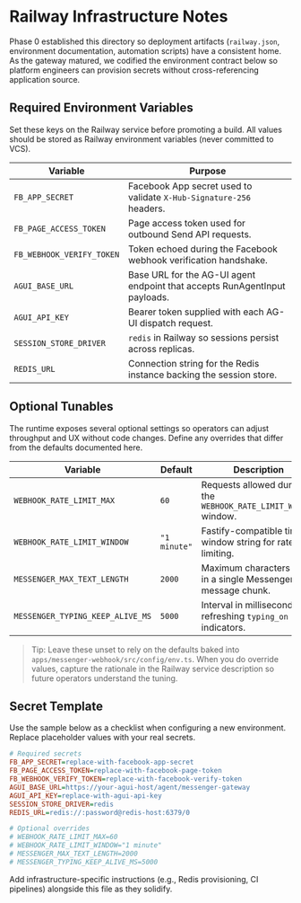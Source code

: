 # Railway Infrastructure Notes

Phase 0 established this directory so deployment artifacts (`railway.json`, environment documentation, automation scripts) have a consistent home. As the gateway matured, we codified the environment contract below so platform engineers can provision secrets without cross-referencing application source.

## Required Environment Variables

Set these keys on the Railway service before promoting a build. All values should be stored as Railway environment variables (never committed to VCS).

| Variable                  | Purpose                                                                    |
| ------------------------- | -------------------------------------------------------------------------- |
| `FB_APP_SECRET`           | Facebook App secret used to validate `X-Hub-Signature-256` headers.        |
| `FB_PAGE_ACCESS_TOKEN`    | Page access token used for outbound Send API requests.                     |
| `FB_WEBHOOK_VERIFY_TOKEN` | Token echoed during the Facebook webhook verification handshake.           |
| `AGUI_BASE_URL`           | Base URL for the AG-UI agent endpoint that accepts RunAgentInput payloads. |
| `AGUI_API_KEY`            | Bearer token supplied with each AG-UI dispatch request.                    |
| `SESSION_STORE_DRIVER`    | `redis` in Railway so sessions persist across replicas.                    |
| `REDIS_URL`               | Connection string for the Redis instance backing the session store.        |

## Optional Tunables

The runtime exposes several optional settings so operators can adjust throughput and UX without code changes. Define any overrides that differ from the defaults documented here.

| Variable                         | Default      | Description                                                     |
| -------------------------------- | ------------ | --------------------------------------------------------------- |
| `WEBHOOK_RATE_LIMIT_MAX`         | `60`         | Requests allowed during the `WEBHOOK_RATE_LIMIT_WINDOW` window. |
| `WEBHOOK_RATE_LIMIT_WINDOW`      | `"1 minute"` | Fastify-compatible time window string for rate limiting.        |
| `MESSENGER_MAX_TEXT_LENGTH`      | `2000`       | Maximum characters sent in a single Messenger message chunk.    |
| `MESSENGER_TYPING_KEEP_ALIVE_MS` | `5000`       | Interval in milliseconds for refreshing `typing_on` indicators. |

> Tip: Leave these unset to rely on the defaults baked into `apps/messenger-webhook/src/config/env.ts`. When you do override values, capture the rationale in the Railway service description so future operators understand the tuning.

## Secret Template

Use the sample below as a checklist when configuring a new environment. Replace placeholder values with your real secrets.

```ini
# Required secrets
FB_APP_SECRET=replace-with-facebook-app-secret
FB_PAGE_ACCESS_TOKEN=replace-with-facebook-page-token
FB_WEBHOOK_VERIFY_TOKEN=replace-with-facebook-verify-token
AGUI_BASE_URL=https://your-agui-host/agent/messenger-gateway
AGUI_API_KEY=replace-with-agui-api-key
SESSION_STORE_DRIVER=redis
REDIS_URL=redis://:password@redis-host:6379/0

# Optional overrides
# WEBHOOK_RATE_LIMIT_MAX=60
# WEBHOOK_RATE_LIMIT_WINDOW="1 minute"
# MESSENGER_MAX_TEXT_LENGTH=2000
# MESSENGER_TYPING_KEEP_ALIVE_MS=5000
```

Add infrastructure-specific instructions (e.g., Redis provisioning, CI pipelines) alongside this file as they solidify.
